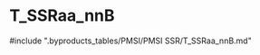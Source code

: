 # T_SSRaa_nnB

<!-- ATTENTION : Ne pas supprimer ou modifier la ligne ci-dessous -->
#include ".byproducts_tables/PMSI/PMSI SSR/T_SSRaa_nnB.md"
<!-- ATTENTION : Ne pas supprimer ou modifier la ligne ci-dessus -->
